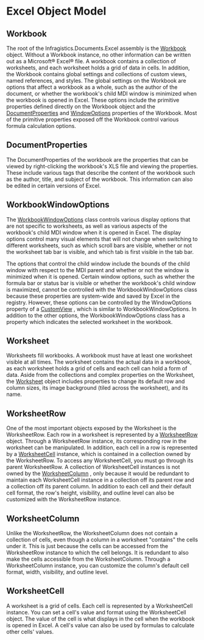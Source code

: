 ﻿<!--
|metadata|
{
    "fileName": "excelengine-excel-object-model",
    "controlName": "Infragistics Excel Library",
    "tags": ["Exporting","Getting Started"]
}
|metadata|
-->

# Excel Object Model

## Workbook
The root of the Infragistics.Documents.Excel assembly is the [Workbook](Infragistics.Web.Mvc.Documents.Excel~Infragistics.Documents.Excel.Workbook.html "Link to the Web API Reference Guide to the Workbook member.") object. Without a Workbook instance, no other information can be written out as a Microsoft® Excel® file. A workbook contains a collection of worksheets, and each worksheet holds a grid of data in cells. In addition, the Workbook contains global settings and collections of custom views, named references, and styles. The global settings on the Workbook are options that affect a workbook as a whole, such as the author of the document, or whether the workbook's child MDI window is minimized when the workbook is opened in Excel. These options include the primitive properties defined directly on the Workbook object and the [DocumentProperties](Infragistics.Web.Mvc.Documents.Excel~Infragistics.Documents.Excel.Workbook~DocumentProperties.html "Link to the Web API Reference Guide to the DocumentProperties member.") and [WindowOptions](Infragistics.Web.Mvc.Documents.Excel~Infragistics.Documents.Excel.Workbook~WindowOptions.html "Link to the Web API Reference Guide to the WindowOptions member.") properties of the Workbook. Most of the primitive properties exposed off the Workbook control various formula calculation options.

## DocumentProperties
The DocumentProperties of the workbook are the properties that can be viewed by right-clicking the workbook's XLS file and viewing the properties. These include various tags that describe the content of the workbook such as the author, title, and subject of the workbook. This information can also be edited in certain versions of Excel.

## WorkbookWindowOptions
The [WorkbookWindowOptions](Infragistics.Web.Mvc.Documents.Excel~Infragistics.Documents.Excel.WorkbookWindowOptions.html "Link to the Web API Reference Guide to the WorkbookWindowOptions member.") class controls various display options that are not specific to worksheets, as well as various aspects of the workbook's child MDI window when it is opened in Excel. The display options control many visual elements that will not change when switching to different worksheets, such as which scroll bars are visible, whether or not the worksheet tab bar is visible, and which tab is first visible in the tab bar.

The options that control the child window include the bounds of the child window with respect to the MDI parent and whether or not the window is minimized when it is opened. Certain window options, such as whether the formula bar or status bar is visible or whether the workbook's child window is maximized, cannot be controlled with the WorkbookWindowOptions class because these properties are system-wide and saved by Excel in the registry. However, these options can be controlled by the WindowOptions property of a [CustomView](Infragistics.Web.Mvc.Documents.Excel~Infragistics.Documents.Excel.CustomView.html "Link to the Web API Reference Guide to the CustomView member.") , which is similar to WorkbookWindowOptions. In addition to the other options, the WorkbookWindowOptions class has a property which indicates the selected worksheet in the workbook.

## Worksheet
Worksheets fill workbooks. A workbook must have at least one worksheet visible at all times. The worksheet contains the actual data in a workbook, as each worksheet holds a grid of cells and each cell can hold a form of data. Aside from the collections and complex properties on the Worksheet, the [Worksheet](Infragistics.Web.Mvc.Documents.Excel~Infragistics.Documents.Excel.Worksheet.html "Link to the Web API Reference Guide to the Worksheet member.") object includes properties to change its default row and column sizes, its image background (tiled across the worksheet), and its name.

## WorksheetRow
One of the most important objects exposed by the Worksheet is the WorksheetRow. Each row in a worksheet is represented by a [WorksheetRow](Infragistics.Web.Mvc.Documents.Excel~Infragistics.Documents.Excel.WorksheetRow.html "Link to the Web API Reference Guide to the WorksheetRow member.") object. Through a WorksheetRow instance, its corresponding row in the worksheet can be manipulated. In addition, each cell in a row is represented by a [WorksheetCell](Infragistics.Web.Mvc.Documents.Excel~Infragistics.Documents.Excel.WorksheetCell.html "Link to the Web API Reference Guide to the WorksheetCell member.") instance, which is contained in a collection owned by the WorksheetRow. To access any WorksheetCell, you must go through its parent WorksheetRow. A collection of WorksheetCell instances is not owned by the [WorksheetColumn](Infragistics.Web.Mvc.Documents.Excel~Infragistics.Documents.Excel.WorksheetColumn.html "Link to the Web API Reference Guide to the WorksheetColumn member.") , only because it would be redundant to maintain each WorksheetCell instance in a collection off its parent row and a collection off its parent column. In addition to each cell and their default cell format, the row's height, visibility, and outline level can also be customized with the WorksheetRow instance.

## WorksheetColumn
Unlike the WorksheetRow, the WorksheetColumn does not contain a collection of cells, even though a column in a worksheet "contains" the cells under it. This is just because the cells can be accessed from the WorksheetRow instance to which the cell belongs. It is redundant to also make the cells accessible from the WorksheetColumn. Through a WorksheetColumn instance, you can customize the column's default cell format, width, visibility, and outline level.

## WorksheetCell
A worksheet is a grid of cells. Each cell is represented by a WorksheetCell instance. You can set a cell's value and format using the WorksheetCell object. The value of the cell is what displays in the cell when the workbook is opened in Excel. A cell's value can also be used by formulas to calculate other cells' values.

 

 


